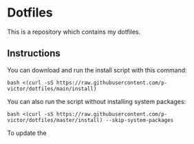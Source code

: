 # Dotfiles

This is a repository which contains my dotfiles.

## Instructions

You can download and run the install script with this command:
```
bash <(curl -sS https://raw.githubusercontent.com/p-victor/dotfiles/main/install)
```

You can also run the script without installing system packages:
```
bash <(curl -sS https://raw.githubusercontent.com/p-victor/dotfiles/master/install) --skip-system-packages
```

To update the 